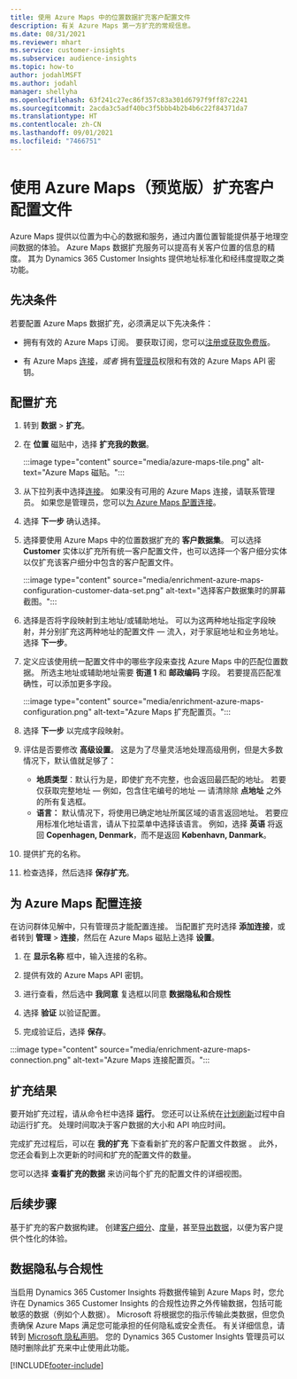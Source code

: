 ```yaml
---
title: 使用 Azure Maps 中的位置数据扩充客户配置文件
description: 有关 Azure Maps 第一方扩充的常规信息。
ms.date: 08/31/2021
ms.reviewer: mhart
ms.service: customer-insights
ms.subservice: audience-insights
ms.topic: how-to
author: jodahlMSFT
ms.author: jodahl
manager: shellyha
ms.openlocfilehash: 63f241c27ec86f357c83a301d6797f9ff87c2241
ms.sourcegitcommit: 2acda3c5adf40bc3f5bbb4b2b4b6c22f84371da7
ms.translationtype: HT
ms.contentlocale: zh-CN
ms.lasthandoff: 09/01/2021
ms.locfileid: "7466751"
---
```

# <a name="enrichment-of-customer-profiles-with-azure-maps-preview"></a>使用 Azure Maps（预览版）扩充客户配置文件

Azure Maps 提供以位置为中心的数据和服务，通过内置位置智能提供基于地理空间数据的体验。 Azure Maps 数据扩充服务可以提高有关客户位置的信息的精度。 其为 Dynamics 365 Customer Insights 提供地址标准化和经纬度提取之类功能。

## <a name="prerequisites"></a>先决条件

若要配置 Azure Maps 数据扩充，必须满足以下先决条件：

- 拥有有效的 Azure Maps 订阅。 要获取订阅，您可以[注册或获取免费版](https://azure.microsoft.com/services/azure-maps/)。

- 有 Azure Maps [连接](connections.md)，*或者* 拥有[管理员](permissions.md#administrator)权限和有效的 Azure Maps API 密钥。

## <a name="configure-the-enrichment"></a>配置扩充

1. 转到 **数据** > **扩充**。 

1. 在 **位置** 磁贴中，选择 **扩充我的数据**。

   :::image type="content" source="media/azure-maps-tile.png" alt-text="Azure Maps 磁贴。":::

1. 从下拉列表中选择[连接](connections.md)。 如果没有可用的 Azure Maps 连接，请联系管理员。 如果您是管理员，您可以[为 Azure Maps 配置连接](#configure-the-connection-for-azure-maps)。 

1. 选择 **下一步** 确认选择。

1. 选择要使用 Azure Maps 中的位置数据扩充的 **客户数据集**。 可以选择 **Customer** 实体以扩充所有统一客户配置文件，也可以选择一个客户细分实体以仅扩充该客户细分中包含的客户配置文件。

    :::image type="content" source="media/enrichment-azure-maps-configuration-customer-data-set.png" alt-text="选择客户数据集时的屏幕截图。":::

1. 选择是否将字段映射到主地址/或辅助地址。 可以为这两种地址指定字段映射，并分别扩充这两种地址的配置文件 &mdash; 流入，对于家庭地址和业务地址。 选择 **下一步**。

1. 定义应该使用统一配置文件中的哪些字段来查找 Azure Maps 中的匹配位置数据。 所选主地址或辅助地址需要 **街道 1** 和 **邮政编码** 字段。 若要提高匹配准确性，可以添加更多字段。

   :::image type="content" source="media/enrichment-azure-maps-configuration.png" alt-text="Azure Maps 扩充配置页。":::

1. 选择 **下一步** 以完成字段映射。

1. 评估是否要修改 **高级设置**。 这是为了尽量灵活地处理高级用例，但是大多数情况下，默认值就足够了：
   - **地质类型**：默认行为是，即使扩充不完整，也会返回最匹配的地址。 若要仅获取完整地址 &mdash; 例如，包含住宅编号的地址 &mdash; 请清除除 **点地址** 之外的所有复选框。 
   - **语言：** 默认情况下，将使用已确定地址所属区域的语言返回地址。 若要应用标准化地址语言，请从下拉菜单中选择该语言。 例如，选择 **英语** 将返回 **Copenhagen, Denmark**，而不是返回 **København, Danmark**。

1. 提供扩充的名称。

1. 检查选择，然后选择 **保存扩充**。

## <a name="configure-the-connection-for-azure-maps"></a>为 Azure Maps 配置连接

在访问群体见解中，只有管理员才能配置连接。 当配置扩充时选择 **添加连接**，或者转到 **管理** > **连接**，然后在 Azure Maps 磁贴上选择 **设置**。

1. 在 **显示名称** 框中，输入连接的名称。

1. 提供有效的 Azure Maps API 密钥。

1. 进行查看，然后选中 **我同意** 复选框以同意 **数据隐私和合规性**

1. 选择 **验证** 以验证配置。

1. 完成验证后，选择 **保存**。

:::image type="content" source="media/enrichment-azure-maps-connection.png" alt-text="Azure Maps 连接配置页。":::

## <a name="enrichment-results"></a>扩充结果

要开始扩充过程，请从命令栏中选择 **运行**。 您还可以让系统在[计划刷新](system.md#schedule-tab)过程中自动运行扩充。 处理时间取决于客户数据的大小和 API 响应时间。

完成扩充过程后，可以在 **我的扩充** 下查看新扩充的客户配置文件数据 。 此外，您还会看到上次更新的时间和扩充的配置文件的数量。

您可以选择 **查看扩充的数据** 来访问每个扩充的配置文件的详细视图。

## <a name="next-steps"></a>后续步骤

基于扩充的客户数据构建。 创建[客户细分](segments.md)、[度量](measures.md)，甚至[导出数据](export-destinations.md)，以便为客户提供个性化的体验。

## <a name="data-privacy-and-compliance"></a>数据隐私与合规性

当启用 Dynamics 365 Customer Insights 将数据传输到 Azure Maps 时，您允许在 Dynamics 365 Customer Insights 的合规性边界之外传输数据，包括可能敏感的数据（例如个人数据）。 Microsoft 将根据您的指示传输此类数据，但您负责确保 Azure Maps 满足您可能承担的任何隐私或安全责任。 有关详细信息，请转到 [Microsoft 隐私声明](https://go.microsoft.com/fwlink/?linkid=396732)。
您的 Dynamics 365 Customer Insights 管理员可以随时删除此扩充来中止使用此功能。

[!INCLUDE[footer-include](../includes/footer-banner.md)]
